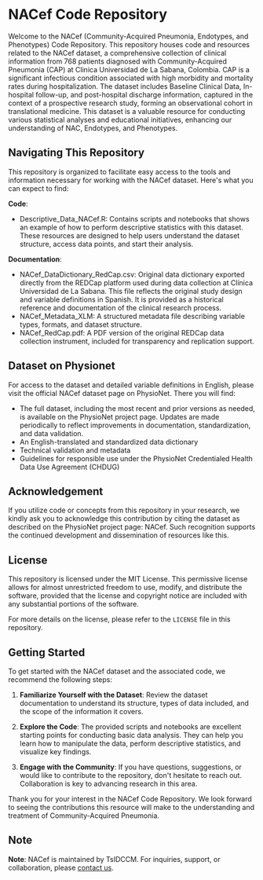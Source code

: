 # NACef Code Repository 

Welcome to the NACef (Community-Acquired Pneumonia, Endotypes, and Phenotypes) Code Repository. This repository houses code and resources related to the NACef dataset, a comprehensive collection of clinical information from 768 patients diagnosed with Community-Acquired Pneumonia (CAP) at Clinica Universidad de La Sabana, Colombia. CAP is a significant infectious condition associated with high morbidity and mortality rates during hospitalization. The dataset includes Baseline Clinical Data, In-hospital follow-up, and post-hospital discharge information, captured in the context of a prospective research study, forming an observational cohort in translational medicine. This dataset is a valuable resource for conducting various statistical analyses and educational initiatives, enhancing our understanding of NAC, Endotypes, and Phenotypes.

## Navigating This Repository

This repository is organized to facilitate easy access to the tools and information necessary for working with the NACef dataset. Here's what you can expect to find:

**Code**:
- Descriptive_Data_NACef.R: Contains scripts and notebooks that shows an example of how to perform descriptive statistics with this dataset. These resources are designed to help users understand the dataset structure, access data points, and start their analysis.

**Documentation**:
- NACef_DataDictionary_RedCap.csv: Original data dictionary exported directly from the REDCap platform used during data collection at Clínica Universidad de La Sabana. This file reflects the original study design and variable definitions in Spanish. It is provided as a historical reference and documentation of the clinical research process.
- NACef_Metadata_XLM: A structured metadata file describing variable types, formats, and dataset structure.
- NACef_RedCap.pdf: A PDF version of the original REDCap data collection instrument, included for transparency and replication support.

## Dataset on Physionet 
For access to the dataset and detailed variable definitions in English, please visit the official NACef dataset page on PhysioNet. There you will find:
- The full dataset, including the most recent and prior versions as needed, is available on the PhysioNet project page. Updates are made periodically to reflect improvements in documentation, standardization, and data validation.
- An English-translated and standardized data dictionary
- Technical validation and metadata
- Guidelines for responsible use under the PhysioNet Credentialed Health Data Use Agreement (CHDUG)

## Acknowledgement

If you utilize code or concepts from this repository in your research, we kindly ask you to acknowledge this contribution by citing the dataset as described on the PhysioNet project page: NACef. Such recognition supports the continued development and dissemination of resources like this.

## License

This repository is licensed under the MIT License. This permissive license allows for almost unrestricted freedom to use, modify, and distribute the software, provided that the license and copyright notice are included with any substantial portions of the software.

For more details on the license, please refer to the `LICENSE` file in this repository.

## Getting Started

To get started with the NACef dataset and the associated code, we recommend the following steps:

1. **Familiarize Yourself with the Dataset**: Review the dataset documentation to understand its structure, types of data included, and the scope of the information it covers.

2. **Explore the Code**: The provided scripts and notebooks are excellent starting points for conducting basic data analysis. They can help you learn how to manipulate the data, perform descriptive statistics, and visualize key findings.

3. **Engage with the Community**: If you have questions, suggestions, or would like to contribute to the repository, don't hesitate to reach out. Collaboration is key to advancing research in this area.

Thank you for your interest in the NACef Code Repository. We look forward to seeing the contributions this resource will make to the understanding and treatment of Community-Acquired Pneumonia.

## Note 

**Note**: NACef is maintained by TsIDCCM. For inquiries, support, or collaboration, please [contact us](mailto:nataliasahe@unisabana.edu.co).
